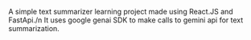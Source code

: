 A simple text summarizer learning project made using React.JS and FastApi./n
It uses google genai SDK to make calls to gemini api for text summarization.

